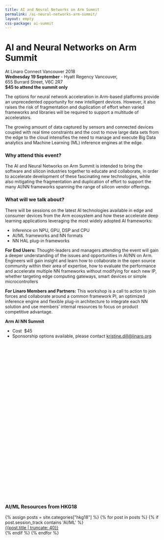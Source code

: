 ```yaml
---
title: AI and Neural Networks on Arm Summit
permalink: /ai-neural-networks-arm-summit/
layout: empty
css-package: ai-summit
---
```

<div class="container-fluid">
<div class="row banner-row" style="background-image: url('{% asset_path 'AINNBanner.png' %}');">
<div class="container" id="summit-container">
<h1>AI and Neural Networks on Arm Summit</h1>
<p>
At <span class="linaro-green">Linaro Connect Vancouver 2018</span><br>
<strong>Wednesday 19 September</strong> - Hyatt Regency Vancouver, <br>
655 Burrard Street, V6C 2R7<br>
<strong>$45 to attend the summit only</strong>
</p>
</div>
</div>
<div class="row content">
<div class="container">
<div class="col-xs-12" markdown="1">

The options for neural network acceleration in Arm-based platforms provide an unprecedented opportunity for new intelligent devices. However, it also raises the risk of fragmentation and duplication of effort when varied frameworks and libraries will be required to support a multitude of accelerators.

The growing amount of data captured by sensors and connected devices coupled with real time constraints and the cost to move large data sets from the edge to the cloud intensifies the need to manage and execute Big Data analytics and Machine Learning (ML) inference engines at the edge.

### Why attend this event?

The AI and Neural Networks on Arm Summit is intended to bring the software and silicon industries together to educate and collaborate, in order to accelerate development of these fascinating new technologies, while also mitigating the fragmentation and duplication of effort to support the many AI/NN frameworks spanning the range of silicon vendor offerings.

### What will we talk about?

There will be sessions on the latest AI technologies available in edge and consumer devices from the Arm ecosystem and how these accelerate deep learning applications leveraging the most widely adopted AI frameworks:

- Inference on NPU, GPU, DSP and CPU
- AI/ML frameworks and NN formats
- NN HAL plug-in frameworks

**For End Users:** Thought-leaders and managers attending the event will gain a deeper understanding of the issues and opportunities in AI/NN on Arm. Engineers will gain insight and learn how to collaborate in the open source community within their area of expertise, how to evaluate the performance and accelerate multiple NN frameworks without modifying for each new IP, whether targeting edge computing gateways, smart devices or simple microcontrollers

**For Linaro Members and Partners:** This workshop is a call to action to join forces and collaborate around a common framework PI, an optimized inference engine and flexible plug-in architecture to integrate each NN solution and use members’ internal resources to focus on product competitive advantage.

**Arm AI NN Summit**

- Cost  $45
- Sponsorship options available, please contact kristine.dill@linaro.org
  
</div>
<div class="col-sm-6">
<script type="text/javascript">
function defer(method) {
if (window.jQuery) {
    method();
} else {
    setTimeout(function() { defer(method) }, 50);
}
}
defer(function(){
$(window).on("load",function(){
    var url = "https://eventbrite.co.uk/tickets-external?eid=45251216607&amp;ref=etckt";    
    $("#eventbrite-iframe").attr("src",url);
    $("#eventbrite-iframe").on("load",function(){
        $(this).removeClass("hidden-iframe");
        $("#placeholder-skeleton").hide();
        $(this).addClass("visible-iframe");
    });
});       
});
</script>
<div id="eventbrite-skeleton">
<img id="placeholder-skeleton" class="img-responsive lazyload" data-src="{% asset_path 'eventbrite-skeleton.png' %}" src="data:image/gif;base64,R0lGODlhAQABAAAAACH5BAEKAAEALAAAAAABAAEAAAICTAEAOw==" />
<iframe class="hidden-iframe" data-src="https://eventbrite.co.uk/tickets-external?eid=45251216607&amp;ref=etckt" width="100%" height="500" frameborder="0" marginwidth="5" marginheight="5" scrolling="auto" id="eventbrite-iframe"></iframe>
</div>
</div>
<div class="col-sm-6">

<div class="panel panel-primary" class="blog-sidebar">
<div class="panel-heading">
<h3 class="panel-title">AI/ML Resources from HKG18</h3>
</div>
<div class="panel-body">
{% assign posts = site.categories["hkg18"]  %}
{% for post in posts %}
{% if post.session_track contains 'AI/ML' %}
<a href="{{post.url}}">
<div class="row featured_blog_post">
<div class="col-xs-12 ">
{{post.title | truncate: 40}}
</div>
</div>
</a>
{% endif %}
{% endfor %}
</div>
</div>

</div>
</div>
</div>
</div>